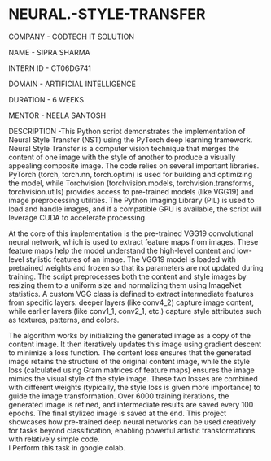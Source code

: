 # NEURAL.-STYLE-TRANSFER

COMPANY - CODTECH IT SOLUTION 

NAME - SIPRA SHARMA

INTERN ID - CT06DG741

DOMAIN - ARTIFICIAL INTELLIGENCE

DURATION - 6 WEEKS

MENTOR - NEELA SANTOSH 

DESCRIPTION -This Python script demonstrates the implementation of Neural Style Transfer (NST) using the PyTorch deep learning framework. Neural Style Transfer is a computer vision technique that merges the content of one image with the style of another to produce a visually appealing composite image. The code relies on several important libraries. PyTorch (torch, torch.nn, torch.optim) is used for building and optimizing the model, while Torchvision (torchvision.models, torchvision.transforms, torchvision.utils) provides access to pre-trained models (like VGG19) and image preprocessing utilities. The Python Imaging Library (PIL) is used to load and handle images, and if a compatible GPU is available, the script will leverage CUDA to accelerate processing.

At the core of this implementation is the pre-trained VGG19 convolutional neural network, which is used to extract feature maps from images. These feature maps help the model understand the high-level content and low-level stylistic features of an image. The VGG19 model is loaded with pretrained weights and frozen so that its parameters are not updated during training. The script preprocesses both the content and style images by resizing them to a uniform size and normalizing them using ImageNet statistics. A custom VGG class is defined to extract intermediate features from specific layers: deeper layers (like conv4_2) capture image content, while earlier layers (like conv1_1, conv2_1, etc.) capture style attributes such as textures, patterns, and colors.

The algorithm works by initializing the generated image as a copy of the content image. It then iteratively updates this image using gradient descent to minimize a loss function. The content loss ensures that the generated image retains the structure of the original content image, while the style loss (calculated using Gram matrices of feature maps) ensures the image mimics the visual style of the style image. These two losses are combined with different weights (typically, the style loss is given more importance) to guide the image transformation. Over 6000 training iterations, the generated image is refined, and intermediate results are saved every 100 epochs. The final stylized image is saved at the end. This project showcases how pre-trained deep neural networks can be used creatively for tasks beyond classification, enabling powerful artistic transformations with relatively simple code.  
I Perform this task in google colab.
